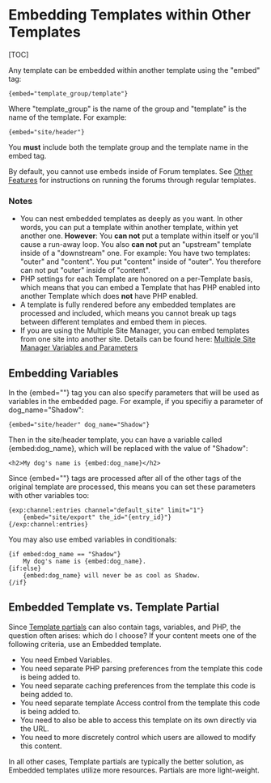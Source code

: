 <!--
    This source file is part of the open source project
    ExpressionEngine User Guide (https://github.com/ExpressionEngine/ExpressionEngine-User-Guide)

    @link      https://expressionengine.com/
    @copyright Copyright (c) 2003-2019, EllisLab Corp. (https://ellislab.com)
    @license   https://expressionengine.com/license Licensed under Apache License, Version 2.0
-->

# Embedding Templates within Other Templates

[TOC]

Any template can be embedded within another template using the "embed" tag:

    {embed="template_group/template"}

Where "template_group" is the name of the group and "template" is the name of the template. For example:

    {embed="site/header"}

You **must** include both the template group and the template name in the embed tag.

By default, you cannot use embeds inside of Forum templates. See [Other Features](add-ons/forum/other-features.md) for instructions on running the forums through regular templates.

### Notes

- You can nest embedded templates as deeply as you want. In other words, you can put a template within another template, within yet another one. **However**: You **can not** put a template within itself or you'll cause a run-away loop. You also **can not** put an "upstream" template inside of a "downstream" one. For example: You have two templates: "outer" and "content". You put "content" inside of "outer". You therefore can not put "outer" inside of "content".
- PHP settings for each Template are honored on a per-Template basis, which means that you can embed a Template that has PHP enabled into another Template which does **not** have PHP enabled.
- A template is fully rendered before any embedded templates are processed and included, which means you cannot break up tags between different templates and embed them in pieces.
- If you are using the Multiple Site Manager, you can embed templates from one site into another site. Details can be found here: [Multiple Site Manager Variables and Parameters](msm/code.md)

## Embedding Variables

In the {embed=""} tag you can also specify parameters that will be used as variables in the embedded page. For example, if you specifiy a parameter of dog_name="Shadow":

    {embed="site/header" dog_name="Shadow"}

Then in the site/header template, you can have a variable called {embed:dog_name}, which will be replaced with the value of "Shadow":

    <h2>My dog's name is {embed:dog_name}</h2>

Since {embed=""} tags are processed after all of the other tags of the original template are processed, this means you can set these parameters with other variables too:

    {exp:channel:entries channel="default_site" limit="1"}
        {embed="site/export" the_id="{entry_id}"}
    {/exp:channel:entries}

You may also use embed variables in conditionals:

    {if embed:dog_name == "Shadow"}
        My dog's name is {embed:dog_name}.
    {if:else}
        {embed:dog_name} will never be as cool as Shadow.
    {/if}

## Embedded Template vs. Template Partial

Since [Template partials](templates/partials.md) can also contain tags, variables, and PHP, the question often arises: which do I choose? If your content meets one of the following criteria, use an Embedded template.

- You need Embed Variables.
- You need separate PHP parsing preferences from the template this code is being added to.
- You need separate caching preferences from the template this code is being added to.
- You need separate template Access control from the template this code is being added to.
- You need to also be able to access this template on its own directly via the URL.
- You need to more discretely control which users are allowed to modify this content.

In all other cases, Template partials are typically the better solution, as Embedded templates utilize more resources. Partials are more light-weight.
